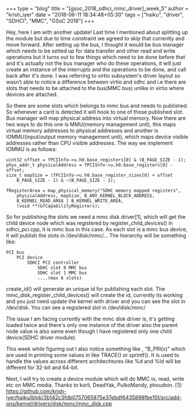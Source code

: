 +++
type = "blog"
title = "[gsoc_2018_sdhci_mmc_driver]_week_5"
author = "krish_iyer"
date = "2018-06-11 18:34:48+05:30"
tags = ["haiku", "driver", "SDHCI", "MMC", "GSoC 2018"]
+++

Hey, here I am with another update! Last time I mentioned about splitting up the module but due to time constraint we agreed to skip that currently and move 
forward. After setting up the bus, I thought it would be bus manager which needs to be setted up for data transfer and other read and write operations but it turns 
out to few things which need to be done before that and it's actually not the bus manager who do these operations, it will just create an instance of the 
interrupts and the operations to be done, and call back after it's done. I was referring to virtio subsystem's driver layout so wasn’t able to notice a difference 
between virtio and sdhc and i.e there are slots that needs to be attached to the bus(MMC bus) unlike in virtio where devices are attached.

So there are some slots which belongs to mmc bus and needs to published. So whenever a card is detected it will hook to one of those published slot. Bus manager 
will map physical address into virtual memory. Now there are two ways to do this one is MMU(memory management unit), this maps virtual memory addresses to physical 
addresses and another is IOMMU(input/output memory management unit), which maps device visible addresses rather than CPU visible addresses. The way we implement 
IOMMU is as follows:

	uint32 offset = fPCIInfo->u.h0.base_registers[0] & (B_PAGE_SIZE - 1);
	phys_addr_t physicalAddress = fPCIInfo->u.h0.base_registers[0] - offset;
	size_t mapSize = (fPCIInfo->u.h0.base_register_sizes[0] + offset
		B_PAGE_SIZE - 1) & ~(B_PAGE_SIZE - 1);

	fRegisterArea = map_physical_memory("SDHC memory mapped registers",
		physicalAddress, mapSize, B_ANY_KERNEL_BLOCK_ADDRESS,
		B_KERNEL_READ_AREA | B_KERNEL_WRITE_AREA,
		(void **)&fCapabilityRegisters);
So for publishing the slots we need a mmc disk driver[1], which will get the child device node which was registered by register_child_devices() in sdhci_pci.cpp, 
it is mmc bus in this case. As each slot is a mmc bus device, it will publish the slots in /dev/disk/mmc/…
The hierarchy will be something like:
	
	PCI bus
		PCI device
			SDHCI PCI controller
				SDHC slot 0 MMC bus
				SDHC slot 1 MMC bus
				....(max 6 slots)

create_id() will generate an unique id for publishing each slot. The mmc_disk_register_child_devices() will create the id, currently its working and you just need 
update the kernel with driver and you can see the slot in /dev/disk. You can see a registered slot in /dev/disk/mmc/

The issue I am facing currently with the mmc disk driver is, it's getting loaded twice and there's only one instance of the driver also the parent node value is 
also same even though I have registered only one child device(SDHC driver module).

This week while figuring out I also notice something like , "B_PRI(x)" which are used in printing some values in like TRACE() or sprintf(). It is used to handle 
the values across different architechtures like %d and %ld will be different for 32-bit and 64-bit.

Next, I will try to create a device module which will do MMC io, read, write etc on MMC media. Thanks to korli, DeadYak, PulkoMandy, phoudoin. 
[1]: https://github.com/krish-iyer/haiku/blob/3b142c3fdb0757065875e37ebdf6435898fbe15f/src/add-ons/kernel/drivers/disk/mmc/mmc_disk.cpp

 
  